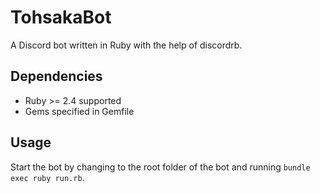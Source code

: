 # TohsakaBot
A Discord bot written in Ruby with the help of discordrb.

## Dependencies
* Ruby >= 2.4 supported
* Gems specified in Gemfile

## Usage
Start the bot by changing to the root folder of the bot and running `bundle exec ruby run.rb`.